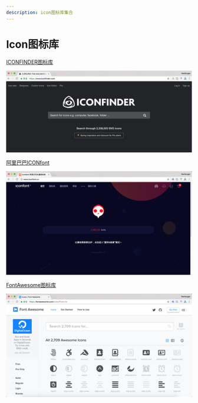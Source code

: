 ```yaml
---
description: icon图标库集合
---
```


# Icon图标库

[ICONFINDER图标库](https://www.iconfinder.com/)

![](../.gitbook/assets/iconfinder.png)



[阿里巴巴ICONfont](http://www.iconfont.cn/)

![](../.gitbook/assets/icon-font.png)



[FontAwesome图标库](https://fontawesome.com/icons?from=io)

![](../.gitbook/assets/fontawsome.png)

